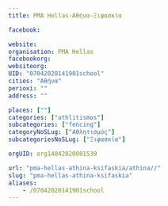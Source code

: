 ```yaml
---
title: PMA Hellas-Αθήνα-Ξιφασκία

facebook:

website:
organisation: PMA Hellas
facebookorg:
websiteorg:
UID: "07042020141901school"
cities: "Αθήνα"
perioxi: ""
address: ""

places: [""]
categories: ["athlitismos"]
subcategories: ["fencing"]
categoryNoSLug: ["Αθλητισμός"]
subcategoriesNoSLug: ["Ξιφασκία"]

orgUID: org14042020001539

url: "pma-hellas-athina-ksifaskia/athina//"
slug: "pma-hellas-athina-ksifaskia"
aliases:
    - /07042020141901school
---
```





